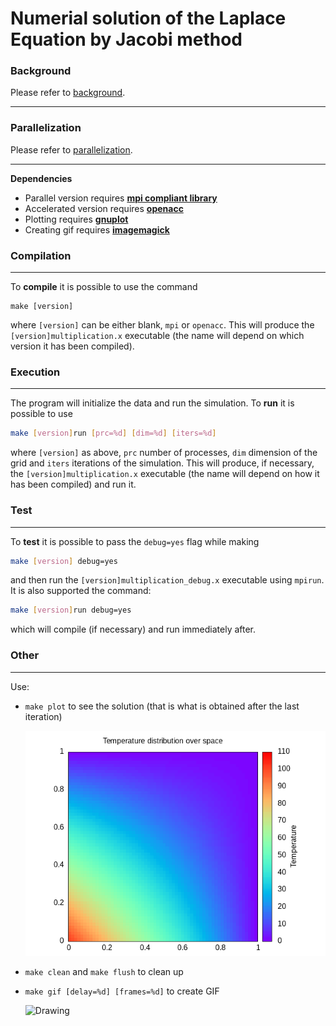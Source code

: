 # Numerial solution of the Laplace Equation by Jacobi method
### Background
Please refer to [background](./aux/background.md).

---

### Parallelization
Please refer to [parallelization](./aux/parallel.md).

---

**Dependencies**
- Parallel version requires [**mpi compliant library**](https://www.open-mpi.org/)
- Accelerated version requires [**openacc**](https://www.openacc.org/)
- Plotting requires [**gnuplot**](http://www.gnuplot.info/)
- Creating gif requires [**imagemagick**](https://imagemagick.org/image/wizard.png)

### Compilation
---
To **compile** it is possible to use the command 

```
make [version]
``` 

where `[version]` can be either blank, `mpi` or `openacc`. This will produce the `[version]multiplication.x` executable (the name will depend on which version it has been compiled). 

### Execution
---
The program will initialize the data and run the simulation. To **run** it is possible to use

```bash
make [version]run [prc=%d] [dim=%d] [iters=%d]
```

where `[version]` as above, `prc` number of processes, `dim` dimension of the grid and `iters` iterations of the simulation. This will produce, if necessary, the `[version]multiplication.x` executable (the name will depend on how it has been compiled) and run it. 

### Test
---
To **test** it is possible to pass the `debug=yes` flag while making

```bash
make [version] debug=yes
```

and then run the `[version]multiplication_debug.x` executable using `mpirun`. It is also supported the command:

```bash
make [version]run debug=yes
```

which will compile (if necessary) and run immediately after.

### Other
---
Use:
- `make plot` to see the solution (that is what is obtained after the last iteration)
 
  <img src="./aux/result.png" alt="Drawing" style="width: 500px;"/>

- `make clean` and `make flush` to clean up
- `make gif [delay=%d] [frames=%d]` to create GIF

  <img src="./aux/animation.gif" alt="Drawing" style="width: 500px;"/>
